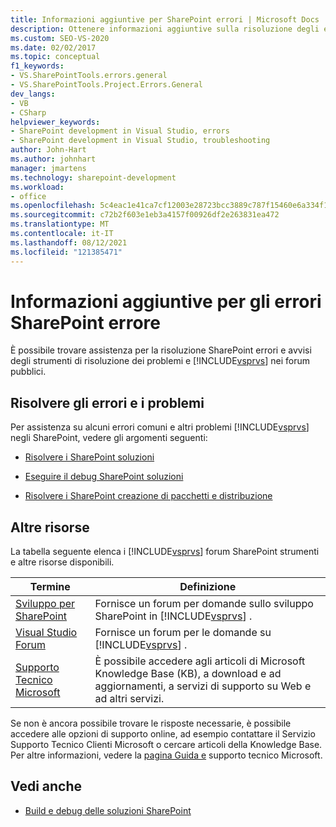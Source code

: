 ```yaml
---
title: Informazioni aggiuntive per SharePoint errori | Microsoft Docs
description: Ottenere informazioni aggiuntive sulla risoluzione degli errori e degli avvisi che si verificano Visual Studio SharePoint strumenti.
ms.custom: SEO-VS-2020
ms.date: 02/02/2017
ms.topic: conceptual
f1_keywords:
- VS.SharePointTools.errors.general
- VS.SharePointTools.Project.Errors.General
dev_langs:
- VB
- CSharp
helpviewer_keywords:
- SharePoint development in Visual Studio, errors
- SharePoint development in Visual Studio, troubleshooting
author: John-Hart
ms.author: johnhart
manager: jmartens
ms.technology: sharepoint-development
ms.workload:
- office
ms.openlocfilehash: 5c4eac1e41ca7cf12003e28723bcc3889c787f15460e6a334f1328aa7111b141
ms.sourcegitcommit: c72b2f603e1eb3a4157f00926df2e263831ea472
ms.translationtype: MT
ms.contentlocale: it-IT
ms.lasthandoff: 08/12/2021
ms.locfileid: "121385471"
---
```

# <a name="additional-information-for-sharepoint-errors"></a>Informazioni aggiuntive per gli errori SharePoint errore
  È possibile trovare assistenza per la risoluzione SharePoint errori e avvisi degli strumenti di risoluzione dei problemi e [!INCLUDE[vsprvs](../sharepoint/includes/vsprvs-md.md)] nei forum pubblici.

## <a name="troubleshoot-errors-and-issues"></a>Risolvere gli errori e i problemi
 Per assistenza su alcuni errori comuni e altri problemi [!INCLUDE[vsprvs](../sharepoint/includes/vsprvs-md.md)] negli SharePoint, vedere gli argomenti seguenti:

- [Risolvere i SharePoint soluzioni](../sharepoint/troubleshooting-sharepoint-solutions.md)

- [Eseguire il debug SharePoint soluzioni](../sharepoint/debugging-sharepoint-solutions.md)

- [Risolvere i SharePoint creazione di pacchetti e distribuzione](../sharepoint/troubleshooting-sharepoint-packaging-and-deployment.md)

## <a name="other-resources"></a>Altre risorse
 La tabella seguente elenca i [!INCLUDE[vsprvs](../sharepoint/includes/vsprvs-md.md)] forum SharePoint strumenti e altre risorse disponibili.

|Termine|Definizione|
|----------|----------------|
|[Sviluppo per SharePoint](https://social.msdn.microsoft.com/Forums/office/home?forum=sharepointdevelopmentprevious)|Fornisce un forum per domande sullo sviluppo SharePoint in [!INCLUDE[vsprvs](../sharepoint/includes/vsprvs-md.md)] .|
|[Visual Studio Forum](https://social.msdn.microsoft.com/Forums/vstudio/home?category=visualstudio)|Fornisce un forum per le domande su [!INCLUDE[vsprvs](../sharepoint/includes/vsprvs-md.md)] .|
|[Supporto Tecnico Microsoft](https://support.microsoft.com/)|È possibile accedere agli articoli di Microsoft Knowledge Base (KB), a download e ad aggiornamenti, a servizi di supporto su Web e ad altri servizi.|

 Se non è ancora possibile trovare le risposte necessarie, è possibile accedere alle opzioni di supporto online, ad esempio contattare il Servizio Supporto Tecnico Clienti Microsoft o cercare articoli della Knowledge Base. Per altre informazioni, vedere la [pagina Guida e](https://support.microsoft.com/) supporto tecnico Microsoft.

## <a name="see-also"></a>Vedi anche
- [Build e debug delle soluzioni SharePoint](../sharepoint/building-and-debugging-sharepoint-solutions.md)
